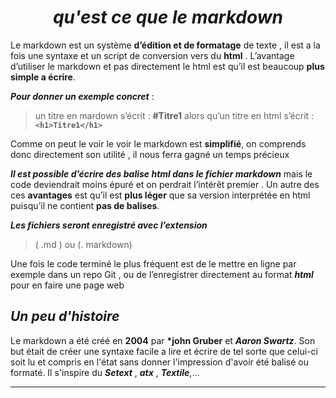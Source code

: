 # <center>  __*qu'est ce que le markdown*__</center>
Le markdown est un système __d’édition et de formatage__ de texte , il est a la fois une syntaxe et un script de conversion vers du  __html__ . L’avantage d’utiliser le markdown et pas directement le html est qu’il est beaucoup __plus simple a écrire__.

__*Pour donner un exemple concret*__ : 
> un titre en mardown s’écrit : __#Titre1__
alors qu’un titre en html s’écrit : __`<h1>Titre1</h1>`__


Comme on peut le voir le voir le markdown est __simplifié__, on comprends donc directement son utilité , il nous ferra gagné un temps précieux


__*Il est possible d’écrire des balise html dans le fichier markdown*__ mais le code deviendrait moins épuré et on perdrait l’intérêt premier .
Un autre des ces __avantages__ est qu’il est __plus léger__ que sa version interprétée en html puisqu’il ne contient __pas de balises__.

__*Les fichiers seront enregistré avec l’extension*__
> ( .md ) ou (. markdown)


Une fois le code terminé le plus fréquent est de le mettre en ligne par exemple dans un repo Git , ou de l’enregistrer directement au format __*html*__ pour en faire une page web

## __*Un peu d'histoire*__
Le markdown a été créé en __2004__ par __*john Gruber__ et __*Aaron Swartz*__.
Son but était de créer une syntaxe facile a lire et écrire de tel sorte que celui-ci soit lu et compris en l'état sans donner l'impression d'avoir été balisé ou formaté.
Il s'inspire du __*Setext*__ , __*atx*__ , __*Textile*__,...

-----------------